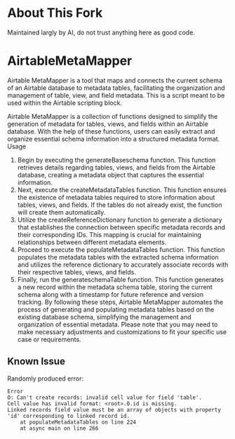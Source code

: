 # About This Fork
Maintained largly by AI, do not trust anything here as good code.

# AirtableMetaMapper
Airtable MetaMapper is a tool that maps and connects the current schema of an Airtable database to metadata tables, facilitating the organization and management of table, view, and field metadata. This is a script meant to be used within the Airtable scripting block.

Airtable MetaMapper is a collection of functions designed to simplify the generation of metadata for tables, views, and fields within an Airtable database. With the help of these functions, users can easily extract and organize essential schema information into a structured metadata format.
Usage
1. Begin by executing the generateBaseschema function. This function retrieves details regarding tables, views, and fields from the Airtable database, creating a metadata object that captures the essential information.
2. Next, execute the createMetadataTables function. This function ensures the existence of metadata tables required to store information about tables, views, and fields. If the tables do not already exist, the function will create them automatically.
3. Utilize the createReferenceDictionary function to generate a dictionary that establishes the connection between specific metadata records and their corresponding IDs. This mapping is crucial for maintaining relationships between different metadata elements.
4. Proceed to execute the populateMetadataTables function. This function populates the metadata tables with the extracted schema information and utilizes the reference dictionary to accurately associate records with their respective tables, views, and fields.
5. Finally, run the generateschemaTable function. This function generates a new record within the metadata schema table, storing the current schema along with a timestamp for future reference and version tracking.
By following these steps, Airtable MetaMapper automates the process of generating and populating metadata tables based on the existing database schema, simplifying the management and organization of essential metadata.
Please note that you may need to make necessary adjustments and customizations to fit your specific use case or requirements.

## Known Issue
Randomly produced error:
```
Error
O: Can't create records: invalid cell value for field 'table'.
Cell value has invalid format: <root>.0.id is missing.
Linked records field value must be an array of objects with property 'id' corresponding to linked record id.
    at populateMetadataTables on line 224
    at async main on line 266
```

